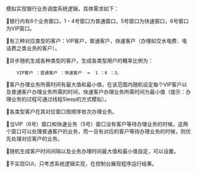 模拟实现银行业务调度系统逻辑，具体需求如下：

银行内有6个业务窗口，1 - 4号窗口为普通窗口，5号窗口为快速窗口，6号窗口为VIP窗口。

有三种对应类型的客户：VIP客户，普通客户，快速客户（办理如交水电费、电话费之类业务的客户）。

异步随机生成各种类型的客户，生成各类型用户的概率比例为：

        VIP客户 ：普通客户 ：快速客户  =  1 ：6 ：3。

客户办理业务所需时间有最大值和最小值，在该范围内随机设定每个VIP客户以及普通客户办理业务所需的时间，快速客户办理业务所需时间为最小值（提示：办理业务的过程可通过线程Sleep的方式模拟）。

各类型客户在其对应窗口按顺序依次办理业务。 

当VIP（6号）窗口和快速业务（5号）窗口没有客户等待办理业务的时候，这两个窗口可以处理普通客户的业务，而一旦有对应的客户等待办理业务的时候，则优先处理对应客户的业务。

随机生成客户时间间隔以及业务办理时间最大值和最小值自定，可以设置。

不实现GUI，只考虑系统逻辑实现，在控制台展现程序运行结果。

